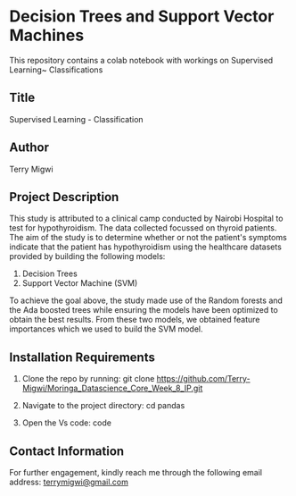 # Decision Trees and Support Vector Machines
This repository contains a colab notebook with workings on Supervised Learning~ Classifications

## Title
Supervised Learning - Classification

## Author
Terry Migwi

## Project Description
This study is attributed to a clinical camp conducted by Nairobi Hospital to test for hypothyroidism. The data collected focussed on thyroid patients.
The aim of the study is to determine whether or not the patient's symptoms indicate that the patient has hypothyroidism using the healthcare datasets provided by building the following models:

1.   Decision Trees 
2.   Support Vector Machine (SVM)

To achieve the goal above, the study made use of the Random forests and the Ada boosted trees while ensuring the models have been optimized to obtain the best results.
From these two models, we obtained feature importances which we used to build the SVM model.

     
 ## Installation Requirements
1. Clone the repo by running: git clone https://github.com/Terry-Migwi/Moringa_Datascience_Core_Week_8_IP.git

2. Navigate to the project directory: cd pandas

3. Open the Vs code: code

## Contact Information
For further engagement, kindly reach me through the following email address: terrymigwi@gmail.com
